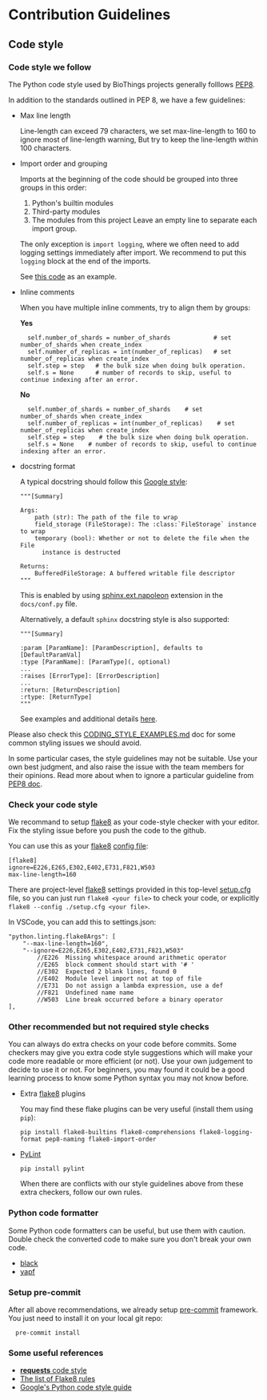 # Contribution Guidelines

## Code style

### Code style we follow

The Python code style used by BioThings projects generally folllows [PEP8](https://pep8.org/).

In addition to the standards outlined in PEP 8, we have a few guidelines:

* Max line length

  Line-length can exceed 79 characters, we set max-line-length to 160 to ignore most of line-length warning,
  But try to keep the line-length within 100 characters.

* Import order and grouping

  Imports at the beginning of the code should be grouped into three groups in this order:
    1. Python's builtin modules
    2. Third-party modules
    3. The modules from this project
  Leave an empty line to separate each import group.

  The only exception is `import logging`, where we often need to add logging settings immediately after import.
  We recommend to put this `logging` block at the end of the imports.

  See [this code](biothings/utils/es.py) as an example.

* Inline comments

  When you have multiple inline comments, try to align them by groups:

  **Yes**

        self.number_of_shards = number_of_shards            # set number_of_shards when create_index
        self.number_of_replicas = int(number_of_replicas)   # set number_of_replicas when create_index
        self.step = step   # the bulk size when doing bulk operation.
        self.s = None      # number of records to skip, useful to continue indexing after an error.

  **No**

        self.number_of_shards = number_of_shards    # set number_of_shards when create_index
        self.number_of_replicas = int(number_of_replicas)    # set number_of_replicas when create_index
        self.step = step    # the bulk size when doing bulk operation.
        self.s = None    # number of records to skip, useful to continue indexing after an error.

* docstring format

  A typical docstring should follow this [Google style](http://google.github.io/styleguide/pyguide.html#381-docstrings):

      """[Summary]

      Args:
          path (str): The path of the file to wrap
          field_storage (FileStorage): The :class:`FileStorage` instance to wrap
          temporary (bool): Whether or not to delete the file when the File
            instance is destructed

      Returns:
          BufferedFileStorage: A buffered writable file descriptor
      """

  This is enabled by using [sphinx.ext.napoleon](https://sphinxcontrib-napoleon.readthedocs.io/en/latest/) extension in the `docs/conf.py` file.

  Alternatively, a default `sphinx` docstring style is also supported:

      """[Summary]

      :param [ParamName]: [ParamDescription], defaults to [DefaultParamVal]
      :type [ParamName]: [ParamType](, optional)
      ...
      :raises [ErrorType]: [ErrorDescription]
      ...
      :return: [ReturnDescription]
      :rtype: [ReturnType]
      """
  See examples and additional details [here](https://sphinx-rtd-tutorial.readthedocs.io/en/latest/docstrings.html).

Please also check this [CODING_STYLE_EXAMPLES.md](CODING_STYLE_EXAMPLES.md) doc for some common styling issues we should avoid.

In some particular cases, the style guidelines may not be suitable. Use your own best judgment,
and also raise the issue with the team members for their opinions. Read more about when to ignore a
particular guideline from [PEP8 doc](https://pep8.org/#a-foolish-consistency-is-the-hobgoblin-of-little-minds).

### Check your code style

We recommand to setup [flake8](http://flake8.pycqa.org) as your code-style checker with your editor.
Fix the styling issue before you push the code to the github.

You can use this as your [flake8](http://flake8.pycqa.org) [config file](http://flake8.pycqa.org/en/latest/user/configuration.html):

    [flake8]
    ignore=E226,E265,E302,E402,E731,F821,W503
    max-line-length=160

There are project-level [flake8](http://flake8.pycqa.org) settings provided in this top-level [setup.cfg](setup.cfg) file, so you can just run `flake8 <your file>` to check your code, or explicitly `flake8 --config ./setup.cfg <your file>`.

In VSCode, you can add this to settings.json:

    "python.linting.flake8Args": [
        "--max-line-length=160",
        "--ignore=E226,E265,E302,E402,E731,F821,W503"
            //E226  Missing whitespace around arithmetic operator
            //E265  block comment should start with '# '
            //E302  Expected 2 blank lines, found 0
            //E402  Module level import not at top of file
            //E731  Do not assign a lambda expression, use a def
            //F821  Undefined name name
            //W503  Line break occurred before a binary operator
    ],

### Other recommended but not required style checks

You can always do extra checks on your code before commits. Some checkers may give you extra code style suggestions which will make your code more readable or more efficient (or not). Use your own judgement to decide to use it or not. For beginners, you may found it could be a good learning process to know some Python syntax you may not know before.

* Extra [flake8](http://flake8.pycqa.org) plugins

  You may find these flake plugins can be very useful (install them using `pip`):

      pip install flake8-builtins flake8-comprehensions flake8-logging-format pep8-naming flake8-import-order

* [PyLint](https://www.pylint.org/)

      pip install pylint

  When there are conflicts with our style guidelines above from these extra checkers, follow our own rules.

### Python code formatter

Some Python code formatters can be useful, but use them with caution. Double check the converted code to make sure you don't break your own code.

* [black](https://github.com/python/black)
* [yapf](https://github.com/google/yapf/)

### Setup pre-commit

After all above recommendations, we already setup [pre-commit](https://github.com/pre-commit/pre-commit) framework.
You just need to install it on your local git repo:

      pre-commit install

### Some useful references

* [**requests** code style](http://python-requests.org//en/latest/dev/contributing/#kenneth-reitz-s-code-style)
* [The list of Flake8 rules](https://lintlyci.github.io/Flake8Rules/)
* [Google's Python code style guide](http://flake8.pycqa.org/en/latest/)
